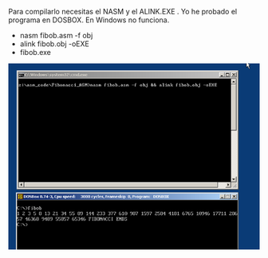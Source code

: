 Para compilarlo necesitas el NASM y el ALINK.EXE . Yo he probado el programa en DOSBOX. En Windows no funciona.
- nasm fibob.asm -f obj
- alink fibob.obj -oEXE
- fibob.exe

![fibob](https://github.com/tsw1985/Fibonacci_ASM/blob/main/fibob.png)